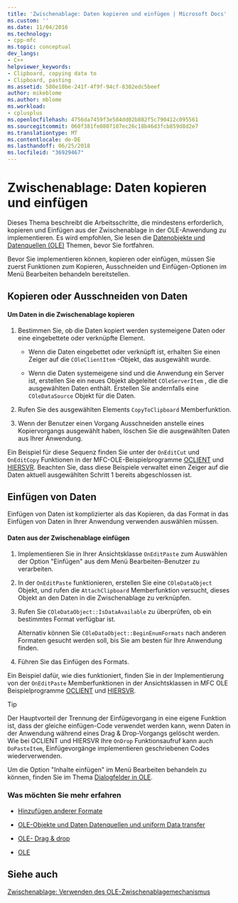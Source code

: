 ```yaml
---
title: 'Zwischenablage: Daten kopieren und einfügen | Microsoft Docs'
ms.custom: ''
ms.date: 11/04/2016
ms.technology:
- cpp-mfc
ms.topic: conceptual
dev_langs:
- C++
helpviewer_keywords:
- Clipboard, copying data to
- Clipboard, pasting
ms.assetid: 580e10be-241f-4f9f-94cf-8302edc5beef
author: mikeblome
ms.author: mblome
ms.workload:
- cplusplus
ms.openlocfilehash: 4756da7459f3e584dd02b882f5c790412c095561
ms.sourcegitcommit: 060f381fe0807107ec26c18b46d3fcb859d8d2e7
ms.translationtype: MT
ms.contentlocale: de-DE
ms.lasthandoff: 06/25/2018
ms.locfileid: "36929467"
---
```

# <a name="clipboard-copying-and-pasting-data"></a>Zwischenablage: Daten kopieren und einfügen
Dieses Thema beschreibt die Arbeitsschritte, die mindestens erforderlich, kopieren und Einfügen aus der Zwischenablage in der OLE-Anwendung zu implementieren. Es wird empfohlen, Sie lesen die [Datenobjekte und Datenquellen (OLE)](../mfc/data-objects-and-data-sources-ole.md) Themen, bevor Sie fortfahren.  
  
 Bevor Sie implementieren können, kopieren oder einfügen, müssen Sie zuerst Funktionen zum Kopieren, Ausschneiden und Einfügen-Optionen im Menü Bearbeiten behandeln bereitstellen.  
  
##  <a name="_core_copying_or_cutting_data"></a> Kopieren oder Ausschneiden von Daten  
  
#### <a name="to-copy-data-to-the-clipboard"></a>Um Daten in die Zwischenablage kopieren  
  
1.  Bestimmen Sie, ob die Daten kopiert werden systemeigene Daten oder eine eingebettete oder verknüpfte Element.  
  
    -   Wenn die Daten eingebettet oder verknüpft ist, erhalten Sie einen Zeiger auf die `COleClientItem` -Objekt, das ausgewählt wurde.  
  
    -   Wenn die Daten systemeigene sind und die Anwendung ein Server ist, erstellen Sie ein neues Objekt abgeleitet `COleServerItem` , die die ausgewählten Daten enthält. Erstellen Sie andernfalls eine `COleDataSource` Objekt für die Daten.  
  
2.  Rufen Sie des ausgewählten Elements `CopyToClipboard` Memberfunktion.  
  
3.  Wenn der Benutzer einen Vorgang Ausschneiden anstelle eines Kopiervorgangs ausgewählt haben, löschen Sie die ausgewählten Daten aus Ihrer Anwendung.  
  
 Ein Beispiel für diese Sequenz finden Sie unter der `OnEditCut` und `OnEditCopy` Funktionen in der MFC-OLE-Beispielprogramme [OCLIENT](../visual-cpp-samples.md) und [HIERSVR](../visual-cpp-samples.md). Beachten Sie, dass diese Beispiele verwaltet einen Zeiger auf die Daten aktuell ausgewählten Schritt 1 bereits abgeschlossen ist.  
  
##  <a name="_core_pasting_data"></a> Einfügen von Daten  
 Einfügen von Daten ist komplizierter als das Kopieren, da das Format in das Einfügen von Daten in Ihrer Anwendung verwenden auswählen müssen.  
  
#### <a name="to-paste-data-from-the-clipboard"></a>Daten aus der Zwischenablage einfügen  
  
1.  Implementieren Sie in Ihrer Ansichtsklasse `OnEditPaste` zum Auswählen der Option "Einfügen" aus dem Menü Bearbeiten-Benutzer zu verarbeiten.  
  
2.  In der `OnEditPaste` funktionieren, erstellen Sie eine `COleDataObject` Objekt, und rufen die `AttachClipboard` Memberfunktion versucht, dieses Objekt an den Daten in die Zwischenablage zu verknüpfen.  
  
3.  Rufen Sie `COleDataObject::IsDataAvailable` zu überprüfen, ob ein bestimmtes Format verfügbar ist.  
  
     Alternativ können Sie `COleDataObject::BeginEnumFormats` nach anderen Formaten gesucht werden soll, bis Sie am besten für Ihre Anwendung finden.  
  
4.  Führen Sie das Einfügen des Formats.  
  
 Ein Beispiel dafür, wie dies funktioniert, finden Sie in der Implementierung von der `OnEditPaste` Memberfunktionen in der Ansichtsklassen in MFC OLE Beispielprogramme [OCLIENT](../visual-cpp-samples.md) und [HIERSVR](../visual-cpp-samples.md).  
  
> [!TIP]
>  Der Hauptvorteil der Trennung der Einfügevorgang in eine eigene Funktion ist, dass der gleiche einfügen-Code verwendet werden kann, wenn Daten in der Anwendung während eines Drag & Drop-Vorgangs gelöscht werden. Wie bei OCLIENT und HIERSVR Ihre `OnDrop` Funktionsaufruf kann auch `DoPasteItem`, Einfügevorgänge implementieren geschriebenen Codes wiederverwenden.  
  
 Um die Option "Inhalte einfügen" im Menü Bearbeiten behandeln zu können, finden Sie im Thema [Dialogfelder in OLE](../mfc/dialog-boxes-in-ole.md).  
  
### <a name="what-do-you-want-to-know-more-about"></a>Was möchten Sie mehr erfahren  
  
-   [Hinzufügen anderer Formate](../mfc/clipboard-adding-other-formats.md)  
  
-   [OLE-Objekte und Daten Datenquellen und uniform Data transfer](../mfc/data-objects-and-data-sources-ole.md)  
  
-   [OLE- Drag & drop](../mfc/drag-and-drop-ole.md)  
  
-   [OLE](../mfc/ole-background.md)  
  
## <a name="see-also"></a>Siehe auch  
 [Zwischenablage: Verwenden des OLE-Zwischenablagemechanismus](../mfc/clipboard-using-the-ole-clipboard-mechanism.md)

